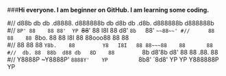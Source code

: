 ###**Hi everyone. I am beginner on GitHub. I am learning some coding.**  

#//     d88b db    db .d8888. d888888b      db   d8b   db  .d8b.  d888888b d888888b
#//     `8P' 88    88 88'  YP `~~88~~'      88   I8I   88 d8' `8b   `88'   `~~88~~'
#//      88  88    88 `8bo.      88         88   I8I   88 88ooo88    88       88   
#//      88  88    88   `Y8b.    88         Y8   I8I   88 88~~~88    88       88   
#//  db. 88  88b  d88 db   8D    88         `8b d8'8b d8' 88   88   .88.      88   
#//  Y8888P  ~Y8888P' `8888Y'    YP          `8b8' `8d8'  YP   YP Y888888P    YP   
